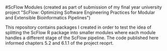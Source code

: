 #ScFlow Modules
(created as part of submission of my final year university project "ScFlow: Optimizing Software Engineering Practices for Modular and Extensible Bioinformatics Pipelines")

This repository contains packages I created in order to test the idea of splitting the ScFlow R package into smaller modules where each module handles a different stage of the ScFlow pipeline.
The code published here informed chapters 5.2 and 6.1.1 of the project reoprt.

